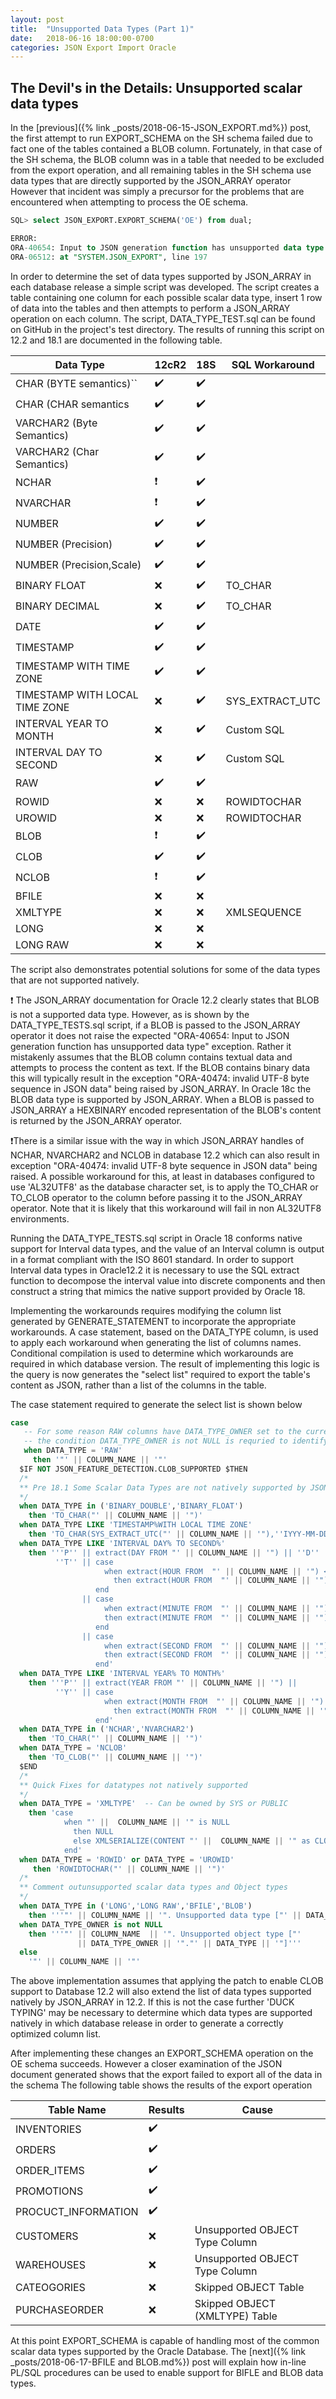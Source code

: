 ```yaml
---
layout: post
title:  "Unsupported Data Types (Part 1)"
date:   2018-06-16 18:00:00-0700
categories: JSON Export Import Oracle
---
```


## The Devil's in the Details: Unsupported scalar data types

In the [previous]({% link _posts/2018-06-15-JSON_EXPORT.md%}) post, the first attempt to run EXPORT_SCHEMA on the SH schema failed due to fact one of the tables contained a BLOB column. Fortunately, in that case of the SH schema, the BLOB column was in a table that needed to be excluded from the export operation, and all remaining tables in the SH schema use data types that are directly supported by the JSON_ARRAY operator However that incident was simply a precursor for the problems that are encountered when attempting to process the OE schema. 

```SQL
SQL> select JSON_EXPORT.EXPORT_SCHEMA('OE') from dual;
```

```SQL
ERROR:
ORA-40654: Input to JSON generation function has unsupported data type.
ORA-06512: at "SYSTEM.JSON_EXPORT", line 197
```

In order to determine the set of data types supported by JSON_ARRAY in each database release  a simple script was developed. The script creates a table containing one column for each possible scalar data type, insert 1 row of data into the tables and then attempts to perform a JSON_ARRAY operation on each column. The script, DATA_TYPE_TEST.sql can be found on GitHub in the project's test directory. The results of running this script on 12.2 and 18.1 are documented in the following table.

| Data Type                      | 12cR2 | 18S  | SQL Workaround |
| ------------------------------ | ----- | ---- | ---- |
| CHAR (BYTE semantics)``        | ✔️ | ✔️ |      |
| CHAR (CHAR semantics          | :heavy_check_mark: | ✔️ |      |
| VARCHAR2 (Byte Semantics)      | ✔️ | ✔️ |      |
| VARCHAR2 (Char Semantics)      | ✔️ | ✔️ |      |
| NCHAR                          | ❗️ | ✔️ |      |
| NVARCHAR                       |  ❗️  | ✔️ |      |
| NUMBER                         |  ✔️    | ✔️ |      |
| NUMBER (Precision)             |  ✔️     | ✔️ |      |
| NUMBER (Precision,Scale)       |  ✔️     | ✔️ |      |
| BINARY FLOAT                   | ❌ | ✔️ | TO_CHAR |
| BINARY DECIMAL                 | ❌ | ✔️ | TO_CHAR |
| DATE                           | ✔️ | ✔️ |      |
| TIMESTAMP                      | ✔️ | ✔️ |      |
| TIMESTAMP WITH TIME ZONE       | ✔️ | ✔️ |      |
| TIMESTAMP WITH LOCAL TIME ZONE | ❌ | ✔️ | SYS_EXTRACT_UTC |
| INTERVAL YEAR TO MONTH | ❌ | ✔️ | Custom SQL |
| INTERVAL DAY TO SECOND | ❌ | ✔️ | Custom SQL |
| RAW                            | ✔️ | ✔️ |      |
| ROWID                          | ❌ | ❌ | ROWIDTOCHAR |
| UROWID                         | ❌ | ❌ | ROWIDTOCHAR |
| BLOB                           | ❗️ | ✔️ |  |
| CLOB                           | ✔️ | ✔️ |      |
| NCLOB                          | ❗️ | ✔️ |      |
| BFILE                          | ❌ | ❌ |  |
| XMLTYPE                        | ❌ | ❌ | XMLSEQUENCE |
| LONG                           | ❌ | ❌ |  |
| LONG RAW                       | ❌ | ❌ |  |

The script also demonstrates potential solutions for some of the data types that are not supported natively.

❗️ The JSON_ARRAY documentation for Oracle 12.2 clearly states that BLOB is not a supported data type. However, as is shown by the DATA_TYPE_TESTS.sql script, if a BLOB is passed to the JSON_ARRAY operator it does not raise the expected "ORA-40654: Input to JSON generation function has unsupported data type" exception. Rather it mistakenly assumes that the BLOB column  contains textual data and attempts to process the content as text. If the BLOB contains binary data this will typically result in the exception "ORA-40474: invalid UTF-8 byte sequence in JSON data" being raised by JSON_ARRAY. In Oracle 18c the BLOB data type is supported by JSON_ARRAY. When a  BLOB is passed to JSON_ARRAY a HEXBINARY encoded representation of the BLOB's content is returned by the JSON_ARRAY operator.

❗️There is a similar issue with the way in which JSON_ARRAY handles of NCHAR, NVARCHAR2 and NCLOB in database 12.2 which can also result in exception  "ORA-40474: invalid UTF-8 byte sequence in JSON data"  being raised. A possible workaround for this, at least in databases configured to use 'AL32UTF8' as the database character set, is to apply the TO_CHAR or TO_CLOB operator to the column before passing it to the JSON_ARRAY operator. Note that it is likely that this workaround will fail in non AL32UTF8 environments.

Running the DATA_TYPE_TESTS.sql script in Oracle 18 conforms native support for Interval data types, and the value of an Interval column is output in a format compliant with the ISO 8601 standard. In order to support Interval data types in Oracle12.2 it is necessary to use the SQL extract function to decompose the interval value into discrete components and then construct a string that mimics the native support provided by Oracle 18.

Implementing the workarounds requires modifying the column list generated by GENERATE_STATEMENT to incorporate the appropriate workarounds. A case statement, based on the DATA_TYPE column,  is used to apply each workaround when generating the list of columns names. Conditional compilation is used to determine which workarounds are required in which database version. The result of implementing this logic is the query is now generates the "select list" required to export the table's content as JSON, rather than a list of the columns in the table.

The case statement required to generate the select list is shown below

```sql
case
   -- For some reason RAW columns have DATA_TYPE_OWNER set to the current schema and 
   -- the condition DATA_TYPE_OWNER is not NULL is requried to identify OBJECT types
   when DATA_TYPE = 'RAW'
     then '"' || COLUMN_NAME || '"'
  $IF NOT JSON_FEATURE_DETECTION.CLOB_SUPPORTED $THEN
  /*
  ** Pre 18.1 Some Scalar Data Types are not natively supported by JSON_ARRAY()
  */
  when DATA_TYPE in ('BINARY_DOUBLE','BINARY_FLOAT')
    then 'TO_CHAR("' || COLUMN_NAME || '")'
  when DATA_TYPE LIKE 'TIMESTAMP%WITH LOCAL TIME ZONE'
    then 'TO_CHAR(SYS_EXTRACT_UTC("' || COLUMN_NAME || '"),''IYYY-MM-DD"T"HH24:MI:SS.FF9"Z"'')'
  when DATA_TYPE LIKE 'INTERVAL DAY% TO SECOND%'
    then '''P'' || extract(DAY FROM "' || COLUMN_NAME || '") || ''D'' ||
          ''T'' || case 
                     when extract(HOUR FROM  "' || COLUMN_NAME || '") <> 0 
                       then extract(HOUR FROM  "' || COLUMN_NAME || '") || ''H'' 
                   end 
                || case 
                     when extract(MINUTE FROM  "' || COLUMN_NAME || '") <> 0 
                     then extract(MINUTE FROM  "' || COLUMN_NAME || '") || ''M'' 
                   end
	            || case 
                     when extract(SECOND FROM  "' || COLUMN_NAME || '") <> 0 
                     then extract(SECOND FROM  "' || COLUMN_NAME || '") ||  ''S''
                   end'
  when DATA_TYPE LIKE 'INTERVAL YEAR% TO MONTH%'
    then '''P'' || extract(YEAR FROM "' || COLUMN_NAME || '") || 
          ''Y'' || case 
                     when extract(MONTH FROM  "' || COLUMN_NAME || '") <> 0 
                       then extract(MONTH FROM  "' || COLUMN_NAME || '") || ''M''
                   end'
  when DATA_TYPE in ('NCHAR','NVARCHAR2')
    then 'TO_CHAR("' || COLUMN_NAME || '")'
  when DATA_TYPE = 'NCLOB'
    then 'TO_CLOB("' || COLUMN_NAME || '")'
  $END
  /*
  ** Quick Fixes for datatypes not natively supported
  */
  when DATA_TYPE = 'XMLTYPE'  -- Can be owned by SYS or PUBLIC
    then 'case 
            when "' ||  COLUMN_NAME || '" is NULL 
              then NULL 
              else XMLSERIALIZE(CONTENT "' ||  COLUMN_NAME || '" as CLOB) 
            end'
  when DATA_TYPE = 'ROWID' or DATA_TYPE = 'UROWID'
     then 'ROWIDTOCHAR("' || COLUMN_NAME || '")'
  /*
  ** Comment outunsupported scalar data types and Object types
  */
  when DATA_TYPE in ('LONG','LONG RAW','BFILE','BLOB')
    then '''"' || COLUMN_NAME || '". Unsupported data type ["' || DATA_TYPE || '"]'''
  when DATA_TYPE_OWNER is not NULL
    then '''"' || COLUMN_NAME  || '". Unsupported object type ["' 
               || DATA_TYPE_OWNER || '"."' || DATA_TYPE || '"]'''
  else
    '"' || COLUMN_NAME || '"'

```

The above implementation assumes that applying the patch to enable CLOB support to Database 12.2 will also extend the list of data types supported natively by JSON_ARRAY in 12.2. If this is not the case further 'DUCK TYPING' may be necessary to determine which data types are supported natively in which database release in order to generate a correctly optimized column list. 

After implementing these changes  an EXPORT_SCHEMA operation on the OE schema succeeds. However a closer examination of the JSON document generated shows that the export failed to export all of the data in the schema The following table shows the results of the export operation

| Table Name          | Results | Cause                          |
| ------------------- | ------- | ------------------------------ |
| INVENTORIES         | ✔️       |                                |
| ORDERS              | ✔️       |                                |
| ORDER_ITEMS         | ✔️       |                                |
| PROMOTIONS          | ✔️       |                                |
| PROCUCT_INFORMATION | ✔️       |                                |
| CUSTOMERS           | ❌       | Unsupported OBJECT Type Column |
| WAREHOUSES          | ❌       | Unsupported OBJECT Type Column |
| CATEOGORIES         | ❌       | Skipped OBJECT Table           |
| PURCHASEORDER       | ❌       | Skipped OBJECT (XMLTYPE) Table |

At this point EXPORT_SCHEMA is capable of handling most of the common scalar data types supported by the Oracle Database. The [next]({% link _posts/2018-06-17-BFILE and BLOB.md%}) post will explain how in-line PL/SQL procedures can be used to enable support for BIFLE and BLOB data types.